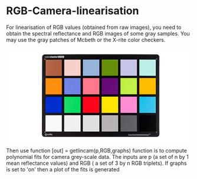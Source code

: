 # RGB-Camera-linearisation

For linearisation of RGB values (obtained from raw images), you need to obtain the spectral reflectance and RGB images of some gray samples. You may use the gray patches of Mcbeth or the X-rite color checkers.

![Mcbeth](https://github.com/vmohammadi/RGB-Camera-linearisation/blob/main/images/mcbeth.png)

Then use function [out] = getlincam(p,RGB,graphs)
function is to compute polynomial fits for camera grey-scale data. The inputs are p (a set of n by
1 mean reflectance values) and RGB ( a set of 3 by n RGB triplets). If graphs is set to 'on' then
a plot of the fits is generated
